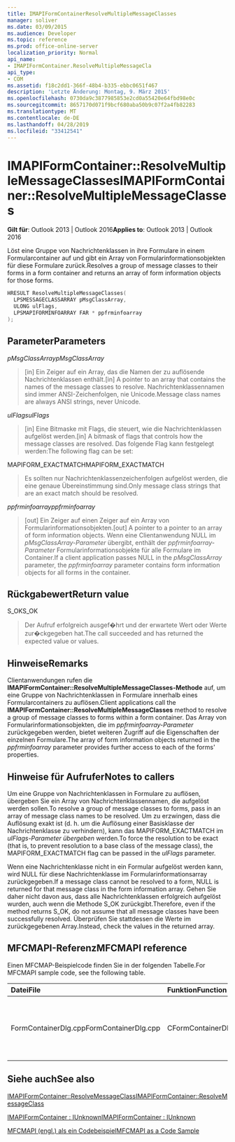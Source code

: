 ```yaml
---
title: IMAPIFormContainerResolveMultipleMessageClasses
manager: soliver
ms.date: 03/09/2015
ms.audience: Developer
ms.topic: reference
ms.prod: office-online-server
localization_priority: Normal
api_name:
- IMAPIFormContainer.ResolveMultipleMessageCla
api_type:
- COM
ms.assetid: f18c2dd1-366f-48b4-b335-ebbc0651f467
description: 'Letzte Änderung: Montag, 9. März 2015'
ms.openlocfilehash: 0730da9c3877985853e2cd0a55420e64fbd98e0c
ms.sourcegitcommit: 8657170d071f9bcf680aba50b9c07f2a4fb82283
ms.translationtype: MT
ms.contentlocale: de-DE
ms.lasthandoff: 04/28/2019
ms.locfileid: "33412541"
---
```

# <a name="imapiformcontainerresolvemultiplemessageclasses"></a><span data-ttu-id="33d11-103">IMAPIFormContainer::ResolveMultipleMessageClasses</span><span class="sxs-lookup"><span data-stu-id="33d11-103">IMAPIFormContainer::ResolveMultipleMessageClasses</span></span>

  
  
<span data-ttu-id="33d11-104">**Gilt für**: Outlook 2013 | Outlook 2016</span><span class="sxs-lookup"><span data-stu-id="33d11-104">**Applies to**: Outlook 2013 | Outlook 2016</span></span> 
  
<span data-ttu-id="33d11-105">Löst eine Gruppe von Nachrichtenklassen in ihre Formulare in einem Formularcontainer auf und gibt ein Array von Formularinformationsobjekten für diese Formulare zurück.</span><span class="sxs-lookup"><span data-stu-id="33d11-105">Resolves a group of message classes to their forms in a form container and returns an array of form information objects for those forms.</span></span>
  
```cpp
HRESULT ResolveMultipleMessageClasses(
  LPSMESSAGECLASSARRAY pMsgClassArray,
  ULONG ulFlags,
  LPSMAPIFORMINFOARRAY FAR * ppfrminfoarray
);
```

## <a name="parameters"></a><span data-ttu-id="33d11-106">Parameter</span><span class="sxs-lookup"><span data-stu-id="33d11-106">Parameters</span></span>

 <span data-ttu-id="33d11-107">_pMsgClassArray_</span><span class="sxs-lookup"><span data-stu-id="33d11-107">_pMsgClassArray_</span></span>
  
> <span data-ttu-id="33d11-108">[in] Ein Zeiger auf ein Array, das die Namen der zu auflösende Nachrichtenklassen enthält.</span><span class="sxs-lookup"><span data-stu-id="33d11-108">[in] A pointer to an array that contains the names of the message classes to resolve.</span></span> <span data-ttu-id="33d11-109">Nachrichtenklassennamen sind immer ANSI-Zeichenfolgen, nie Unicode.</span><span class="sxs-lookup"><span data-stu-id="33d11-109">Message class names are always ANSI strings, never Unicode.</span></span>
    
 <span data-ttu-id="33d11-110">_ulFlags_</span><span class="sxs-lookup"><span data-stu-id="33d11-110">_ulFlags_</span></span>
  
> <span data-ttu-id="33d11-111">[in] Eine Bitmaske mit Flags, die steuert, wie die Nachrichtenklassen aufgelöst werden.</span><span class="sxs-lookup"><span data-stu-id="33d11-111">[in] A bitmask of flags that controls how the message classes are resolved.</span></span> <span data-ttu-id="33d11-112">Das folgende Flag kann festgelegt werden:</span><span class="sxs-lookup"><span data-stu-id="33d11-112">The following flag can be set:</span></span>
    
<span data-ttu-id="33d11-113">MAPIFORM_EXACTMATCH</span><span class="sxs-lookup"><span data-stu-id="33d11-113">MAPIFORM_EXACTMATCH</span></span> 
  
> <span data-ttu-id="33d11-114">Es sollten nur Nachrichtenklassenzeichenfolgen aufgelöst werden, die eine genaue Übereinstimmung sind.</span><span class="sxs-lookup"><span data-stu-id="33d11-114">Only message class strings that are an exact match should be resolved.</span></span>
    
 <span data-ttu-id="33d11-115">_ppfrminfoarray_</span><span class="sxs-lookup"><span data-stu-id="33d11-115">_ppfrminfoarray_</span></span>
  
> <span data-ttu-id="33d11-116">[out] Ein Zeiger auf einen Zeiger auf ein Array von Formularinformationsobjekten.</span><span class="sxs-lookup"><span data-stu-id="33d11-116">[out] A pointer to a pointer to an array of form information objects.</span></span> <span data-ttu-id="33d11-117">Wenn eine Clientanwendung NULL im  _pMsgClassArray-Parameter_ übergibt, enthält der  _ppfrminfoarray-Parameter_ Formularinformationsobjekte für alle Formulare im Container.</span><span class="sxs-lookup"><span data-stu-id="33d11-117">If a client application passes NULL in the  _pMsgClassArray_ parameter, the  _ppfrminfoarray_ parameter contains form information objects for all forms in the container.</span></span> 
    
## <a name="return-value"></a><span data-ttu-id="33d11-118">Rückgabewert</span><span class="sxs-lookup"><span data-stu-id="33d11-118">Return value</span></span>

<span data-ttu-id="33d11-119">S_OK</span><span class="sxs-lookup"><span data-stu-id="33d11-119">S_OK</span></span> 
  
> <span data-ttu-id="33d11-120">Der Aufruf erfolgreich ausgef�hrt und der erwartete Wert oder Werte zur�ckgegeben hat.</span><span class="sxs-lookup"><span data-stu-id="33d11-120">The call succeeded and has returned the expected value or values.</span></span>
    
## <a name="remarks"></a><span data-ttu-id="33d11-121">Hinweise</span><span class="sxs-lookup"><span data-stu-id="33d11-121">Remarks</span></span>

<span data-ttu-id="33d11-122">Clientanwendungen rufen die **IMAPIFormContainer::ResolveMultipleMessageClasses-Methode** auf, um eine Gruppe von Nachrichtenklassen in Formulare innerhalb eines Formularcontainers zu auflösen.</span><span class="sxs-lookup"><span data-stu-id="33d11-122">Client applications call the **IMAPIFormContainer::ResolveMultipleMessageClasses** method to resolve a group of message classes to forms within a form container.</span></span> <span data-ttu-id="33d11-123">Das Array von Formularinformationsobjekten, die im  _ppfrminfoarray-Parameter_ zurückgegeben werden, bietet weiteren Zugriff auf die Eigenschaften der einzelnen Formulare.</span><span class="sxs-lookup"><span data-stu-id="33d11-123">The array of form information objects returned in the  _ppfrminfoarray_ parameter provides further access to each of the forms' properties.</span></span> 
  
## <a name="notes-to-callers"></a><span data-ttu-id="33d11-124">Hinweise für Aufrufer</span><span class="sxs-lookup"><span data-stu-id="33d11-124">Notes to callers</span></span>

<span data-ttu-id="33d11-125">Um eine Gruppe von Nachrichtenklassen in Formulare zu auflösen, übergeben Sie ein Array von Nachrichtenklassennamen, die aufgelöst werden sollen.</span><span class="sxs-lookup"><span data-stu-id="33d11-125">To resolve a group of message classes to forms, pass in an array of message class names to be resolved.</span></span> <span data-ttu-id="33d11-126">Um zu erzwingen, dass die Auflösung exakt ist (d. h. um die Auflösung einer Basisklasse der Nachrichtenklasse zu verhindern), kann das MAPIFORM_EXACTMATCH im  _ulFlags-Parameter übergeben_ werden.</span><span class="sxs-lookup"><span data-stu-id="33d11-126">To force the resolution to be exact (that is, to prevent resolution to a base class of the message class), the MAPIFORM_EXACTMATCH flag can be passed in the  _ulFlags_ parameter.</span></span> 
  
<span data-ttu-id="33d11-127">Wenn eine Nachrichtenklasse nicht in ein Formular aufgelöst werden kann, wird NULL für diese Nachrichtenklasse im Formularinformationsarray zurückgegeben.</span><span class="sxs-lookup"><span data-stu-id="33d11-127">If a message class cannot be resolved to a form, NULL is returned for that message class in the form information array.</span></span> <span data-ttu-id="33d11-128">Gehen Sie daher nicht davon aus, dass alle Nachrichtenklassen erfolgreich aufgelöst wurden, auch wenn die Methode S_OK zurückgibt.</span><span class="sxs-lookup"><span data-stu-id="33d11-128">Therefore, even if the method returns S_OK, do not assume that all message classes have been successfully resolved.</span></span> <span data-ttu-id="33d11-129">Überprüfen Sie stattdessen die Werte im zurückgegebenen Array.</span><span class="sxs-lookup"><span data-stu-id="33d11-129">Instead, check the values in the returned array.</span></span>
  
## <a name="mfcmapi-reference"></a><span data-ttu-id="33d11-130">MFCMAPI-Referenz</span><span class="sxs-lookup"><span data-stu-id="33d11-130">MFCMAPI reference</span></span>

<span data-ttu-id="33d11-131">Einen MFCMAP-Beispielcode finden Sie in der folgenden Tabelle.</span><span class="sxs-lookup"><span data-stu-id="33d11-131">For MFCMAPI sample code, see the following table.</span></span>
  
|<span data-ttu-id="33d11-132">**Datei**</span><span class="sxs-lookup"><span data-stu-id="33d11-132">**File**</span></span>|<span data-ttu-id="33d11-133">**Funktion**</span><span class="sxs-lookup"><span data-stu-id="33d11-133">**Function**</span></span>|<span data-ttu-id="33d11-134">**Comment**</span><span class="sxs-lookup"><span data-stu-id="33d11-134">**Comment**</span></span>|
|:-----|:-----|:-----|
|<span data-ttu-id="33d11-135">FormContainerDlg.cpp</span><span class="sxs-lookup"><span data-stu-id="33d11-135">FormContainerDlg.cpp</span></span>  <br/> |<span data-ttu-id="33d11-136">CFormContainerDlg::OnResolveMultipleMessageClasses</span><span class="sxs-lookup"><span data-stu-id="33d11-136">CFormContainerDlg::OnResolveMultipleMessageClasses</span></span>  <br/> |<span data-ttu-id="33d11-137">MFCMAPI verwendet die **IMAPIFormContainer::ResolveMultipleMessageClasses-Methode,** um ein Formular zu finden, das einem Satz von Nachrichtenklassen zugeordnet ist.</span><span class="sxs-lookup"><span data-stu-id="33d11-137">MFCMAPI uses the **IMAPIFormContainer::ResolveMultipleMessageClasses** method to locate a form that is associated with a set of message classes.</span></span>  <br/> |
   
## <a name="see-also"></a><span data-ttu-id="33d11-138">Siehe auch</span><span class="sxs-lookup"><span data-stu-id="33d11-138">See also</span></span>



[<span data-ttu-id="33d11-139">IMAPIFormContainer::ResolveMessageClass</span><span class="sxs-lookup"><span data-stu-id="33d11-139">IMAPIFormContainer::ResolveMessageClass</span></span>](imapiformcontainer-resolvemessageclass.md)
  
[<span data-ttu-id="33d11-140">IMAPIFormContainer : IUnknown</span><span class="sxs-lookup"><span data-stu-id="33d11-140">IMAPIFormContainer : IUnknown</span></span>](imapiformcontaineriunknown.md)


[<span data-ttu-id="33d11-141">MFCMAPI (engl.) als ein Codebeispiel</span><span class="sxs-lookup"><span data-stu-id="33d11-141">MFCMAPI as a Code Sample</span></span>](mfcmapi-as-a-code-sample.md)

